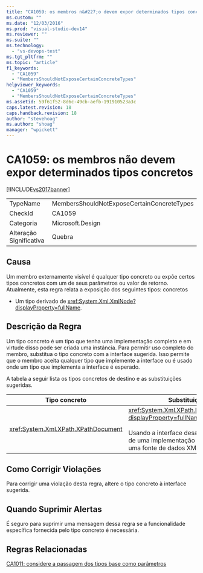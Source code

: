 ```yaml
---
title: "CA1059: os membros n&#227;o devem expor determinados tipos concretos | Microsoft Docs"
ms.custom: ""
ms.date: "12/03/2016"
ms.prod: "visual-studio-dev14"
ms.reviewer: ""
ms.suite: ""
ms.technology: 
  - "vs-devops-test"
ms.tgt_pltfrm: ""
ms.topic: "article"
f1_keywords: 
  - "CA1059"
  - "MembersShouldNotExposeCertainConcreteTypes"
helpviewer_keywords: 
  - "CA1059"
  - "MembersShouldNotExposeCertainConcreteTypes"
ms.assetid: 59f61f52-8d6c-49cb-aefb-191910523a3c
caps.latest.revision: 18
caps.handback.revision: 18
author: "stevehoag"
ms.author: "shoag"
manager: "wpickett"
---
```

# CA1059: os membros n&#227;o devem expor determinados tipos concretos
[!INCLUDE[vs2017banner](../code-quality/includes/vs2017banner.md)]

|||  
|-|-|  
|TypeName|MembersShouldNotExposeCertainConcreteTypes|  
|CheckId|CA1059|  
|Categoria|Microsoft.Design|  
|Alteração Significativa|Quebra|  
  
## Causa  
 Um membro externamente visível é qualquer tipo concreto ou expõe certos tipos concretos com um de seus parâmetros ou valor de retorno.  Atualmente, esta regra relata a exposição dos seguintes tipos: concretos  
  
-   Um tipo derivado de <xref:System.Xml.XmlNode?displayProperty=fullName>.  
  
## Descrição da Regra  
 Um tipo concreto é um tipo que tenha uma implementação completo e em virtude disso pode ser criada uma instância.  Para permitir uso completo do membro, substitua o tipo concreto com a interface sugerida.  Isso permite que o membro aceita qualquer tipo que implemente a interface ou é usado onde um tipo que implementa a interface é esperado.  
  
 A tabela a seguir lista os tipos concretos de destino e as substituições sugeridas.  
  
|Tipo concreto|Substituição|  
|-------------------|------------------|  
|<xref:System.Xml.XPath.XPathDocument>|<xref:System.Xml.XPath.IXPathNavigable?displayProperty=fullName>.<br /><br /> Usando a interface desacopla o membro de uma implementação específica de uma fonte de dados XML.|  
  
## Como Corrigir Violações  
 Para corrigir uma violação desta regra, altere o tipo concreto à interface sugerida.  
  
## Quando Suprimir Alertas  
 É seguro para suprimir uma mensagem dessa regra se a funcionalidade específica fornecida pelo tipo concreto é necessária.  
  
## Regras Relacionadas  
 [CA1011: considere a passagem dos tipos base como parâmetros](../code-quality/ca1011-consider-passing-base-types-as-parameters.md)